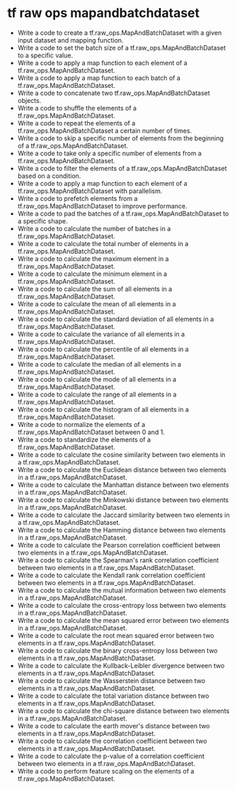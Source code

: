 # tf raw ops mapandbatchdataset

- Write a code to create a tf.raw_ops.MapAndBatchDataset with a given input dataset and mapping function.
- Write a code to set the batch size of a tf.raw_ops.MapAndBatchDataset to a specific value.
- Write a code to apply a map function to each element of a tf.raw_ops.MapAndBatchDataset.
- Write a code to apply a map function to each batch of a tf.raw_ops.MapAndBatchDataset.
- Write a code to concatenate two tf.raw_ops.MapAndBatchDataset objects.
- Write a code to shuffle the elements of a tf.raw_ops.MapAndBatchDataset.
- Write a code to repeat the elements of a tf.raw_ops.MapAndBatchDataset a certain number of times.
- Write a code to skip a specific number of elements from the beginning of a tf.raw_ops.MapAndBatchDataset.
- Write a code to take only a specific number of elements from a tf.raw_ops.MapAndBatchDataset.
- Write a code to filter the elements of a tf.raw_ops.MapAndBatchDataset based on a condition.
- Write a code to apply a map function to each element of a tf.raw_ops.MapAndBatchDataset with parallelism.
- Write a code to prefetch elements from a tf.raw_ops.MapAndBatchDataset to improve performance.
- Write a code to pad the batches of a tf.raw_ops.MapAndBatchDataset to a specific shape.
- Write a code to calculate the number of batches in a tf.raw_ops.MapAndBatchDataset.
- Write a code to calculate the total number of elements in a tf.raw_ops.MapAndBatchDataset.
- Write a code to calculate the maximum element in a tf.raw_ops.MapAndBatchDataset.
- Write a code to calculate the minimum element in a tf.raw_ops.MapAndBatchDataset.
- Write a code to calculate the sum of all elements in a tf.raw_ops.MapAndBatchDataset.
- Write a code to calculate the mean of all elements in a tf.raw_ops.MapAndBatchDataset.
- Write a code to calculate the standard deviation of all elements in a tf.raw_ops.MapAndBatchDataset.
- Write a code to calculate the variance of all elements in a tf.raw_ops.MapAndBatchDataset.
- Write a code to calculate the percentile of all elements in a tf.raw_ops.MapAndBatchDataset.
- Write a code to calculate the median of all elements in a tf.raw_ops.MapAndBatchDataset.
- Write a code to calculate the mode of all elements in a tf.raw_ops.MapAndBatchDataset.
- Write a code to calculate the range of all elements in a tf.raw_ops.MapAndBatchDataset.
- Write a code to calculate the histogram of all elements in a tf.raw_ops.MapAndBatchDataset.
- Write a code to normalize the elements of a tf.raw_ops.MapAndBatchDataset between 0 and 1.
- Write a code to standardize the elements of a tf.raw_ops.MapAndBatchDataset.
- Write a code to calculate the cosine similarity between two elements in a tf.raw_ops.MapAndBatchDataset.
- Write a code to calculate the Euclidean distance between two elements in a tf.raw_ops.MapAndBatchDataset.
- Write a code to calculate the Manhattan distance between two elements in a tf.raw_ops.MapAndBatchDataset.
- Write a code to calculate the Minkowski distance between two elements in a tf.raw_ops.MapAndBatchDataset.
- Write a code to calculate the Jaccard similarity between two elements in a tf.raw_ops.MapAndBatchDataset.
- Write a code to calculate the Hamming distance between two elements in a tf.raw_ops.MapAndBatchDataset.
- Write a code to calculate the Pearson correlation coefficient between two elements in a tf.raw_ops.MapAndBatchDataset.
- Write a code to calculate the Spearman's rank correlation coefficient between two elements in a tf.raw_ops.MapAndBatchDataset.
- Write a code to calculate the Kendall rank correlation coefficient between two elements in a tf.raw_ops.MapAndBatchDataset.
- Write a code to calculate the mutual information between two elements in a tf.raw_ops.MapAndBatchDataset.
- Write a code to calculate the cross-entropy loss between two elements in a tf.raw_ops.MapAndBatchDataset.
- Write a code to calculate the mean squared error between two elements in a tf.raw_ops.MapAndBatchDataset.
- Write a code to calculate the root mean squared error between two elements in a tf.raw_ops.MapAndBatchDataset.
- Write a code to calculate the binary cross-entropy loss between two elements in a tf.raw_ops.MapAndBatchDataset.
- Write a code to calculate the Kullback-Leibler divergence between two elements in a tf.raw_ops.MapAndBatchDataset.
- Write a code to calculate the Wasserstein distance between two elements in a tf.raw_ops.MapAndBatchDataset.
- Write a code to calculate the total variation distance between two elements in a tf.raw_ops.MapAndBatchDataset.
- Write a code to calculate the chi-square distance between two elements in a tf.raw_ops.MapAndBatchDataset.
- Write a code to calculate the earth mover's distance between two elements in a tf.raw_ops.MapAndBatchDataset.
- Write a code to calculate the correlation coefficient between two elements in a tf.raw_ops.MapAndBatchDataset.
- Write a code to calculate the p-value of a correlation coefficient between two elements in a tf.raw_ops.MapAndBatchDataset.
- Write a code to perform feature scaling on the elements of a tf.raw_ops.MapAndBatchDataset.